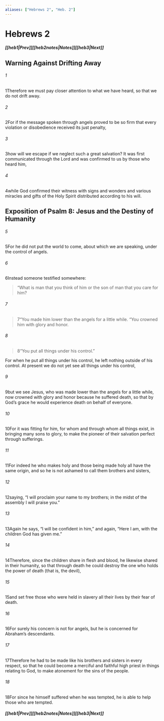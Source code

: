 ```yaml
---
aliases: ["Hebrews 2", "Heb. 2"]
---
```

# Hebrews 2
##### <span class=arrow-left></span>[[heb1|Prev]]<span class=navigation-separator></span>[[heb2notes|Notes]]<span class=navigation-separator></span>[[heb3|Next]]<span class=arrow-right></span>
## Warning Against Drifting Away
###### 1
<span class=verse-first>1</span>Therefore we must pay closer attention to what we have heard, so that we do not drift away.
###### 2
<span class=verse-body>2</span>For if the message spoken through angels proved to be so firm that every violation or disobedience received its just penalty,
###### 3
<span class=verse-body>3</span>how will we escape if we neglect such a great salvation? It was first communicated through the Lord and was confirmed to us by those who heard him,
###### 4
<span class=verse-body>4</span>while God confirmed their witness with signs and wonders and various miracles and gifts of the Holy Spirit distributed according to his will.
## Exposition of Psalm 8: Jesus and the Destiny of Humanity
###### 5
<span class=verse-first>5</span>For he did not put the world to come, about which we are speaking, under the control of angels.
###### 6
<span class=verse-body>6</span>Instead someone testified somewhere:
<div class=paragraph-break></div>

><span class=poetry-quote-double>“</span>What is man that you think of him or the son of man that you care for him?
###### 7
><span class=verse-body-poetry>7</span><span class=poetry-quote-double>“</span>You made him lower than the angels for a little while.
><span class=poetry-quote-double>“</span>You crowned him with glory and honor.
###### 8
><span class=verse-body-poetry>8</span><span class=poetry-quote-double>“</span>You put all things under his control.”
<div class=paragraph-break></div>

For when he put all things under his control, he left nothing outside of his control. At present we do not yet see all things under his control,
###### 9
<span class=verse-body>9</span>but we see Jesus, who was made lower than the angels for a little while, now crowned with glory and honor because he suffered death, so that by God’s grace he would experience death on behalf of everyone.
<div class=paragraph-break></div>

###### 10
<span class=verse-first>10</span>For it was fitting for him, for whom and through whom all things exist, in bringing many sons to glory, to make the pioneer of their salvation perfect through sufferings.
###### 11
<span class=verse-body>11</span>For indeed he who makes holy and those being made holy all have the same origin, and so he is not ashamed to call them brothers and sisters,
###### 12
<span class=verse-body>12</span>saying, “I will proclaim your name to my brothers; in the midst of the assembly I will praise you.”
###### 13
<span class=verse-body>13</span>Again he says, “I will be confident in him,” and again, “Here I am, with the children God has given me.”
<div class=paragraph-break></div>

###### 14
<span class=verse-first>14</span>Therefore, since the children share in flesh and blood, he likewise shared in their humanity, so that through death he could destroy the one who holds the power of death (that is, the devil),
###### 15
<span class=verse-body>15</span>and set free those who were held in slavery all their lives by their fear of death.
###### 16
<span class=verse-body>16</span>For surely his concern is not for angels, but he is concerned for Abraham’s descendants.
###### 17
<span class=verse-body>17</span>Therefore he had to be made like his brothers and sisters in every respect, so that he could become a merciful and faithful high priest in things relating to God, to make atonement for the sins of the people.
###### 18
<span class=verse-body>18</span>For since he himself suffered when he was tempted, he is able to help those who are tempted.
##### <span class=arrow-left></span>[[heb1|Prev]]<span class=navigation-separator></span>[[heb2notes|Notes]]<span class=navigation-separator></span>[[heb3|Next]]<span class=arrow-right></span>